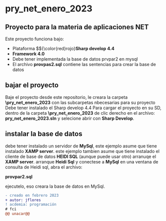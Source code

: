 # pry_net_enero_2023
## Proyecto para la materia de aplicaciones NET
Este proyecto funciona bajo:
* Plataforma $${\color{red}rojo}**Sharp develop 4.4**
* **Framework 4.0**
* Debe tener implementada la base de datos prvpar2 en mysql
* El archivo **provpas2.sql** contiene las sentencias para crear la base de datos

## bajar el proyecto
Baje el proyecto desde este repositorio, le creara la carpeta **\pry_net_enero_2023** con las subcarpetas nbecesarias para su proyecto
Debe tener instalado el Sharp develop 4.4
Para cargar el proyecto en su SD, dentro de la carpeta **\pry_net_enero_2023** de clic derecho en el archivo:
**pry_net_enero_2023.sln** y selecione abrir con **Sharp Develop**.

## instalar la base de datos
debe tener instalado un servidor de **MySql**, este ejemplo asume que tiene instalado **XAMP server**.
este ejemplo tambien asume que tiene instalado el cliente de base de datos **HEIDI SQL** (aunque puede usar otro)
arranuqe el **XAMP server**.
arranque **Heidi Sql** y conectese a **MySql**
en una ventana de consulta de Heidi sql, abra el archivo:

**provpar2.sql**

ejecutelo, eso creara la base de datos en MySql.

```diff
- creado en febrero 2023
+ autor: jflores
! acdemia: programación
# fci
@@ unacar@@
```
